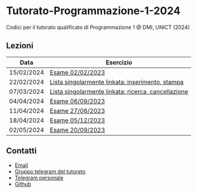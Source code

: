 # Tutorato-Programmazione-1-2024
Codici per il tutorato qualificato di Programmazione 1 @ DMI, UNICT (2024)

## Lezioni
| Data | Esercizio |
| ----- | --------- |
| 15/02/2024 | [Esame 02/02/2023](./esami/02_02_2023/) |
| 22/02/2024 | [Lista singolarmente linkata: inserimento, stampa](strutture-dati/liste/linked-list.c) |
| 07/03/2024 | [Lista singolarmente linkata: ricerca, cancellazione](strutture-dati/liste/linked-list.c) |
| 04/04/2024 | [Esame 06/09/2023](./esami/06_09_2023) |
| 11/04/2024 | [Esame 27/06/2023](./esami/27_06_2023/) |
| 18/04/2024 | [Esame 05/12/2023](./esami/5_12_2023) |
| 02/05/2024 | [Esame 20/09/2023](./esami/21_09_2023) |

## Contatti
- [Email](mailto:davide.carnemolla@unict.it)
- [Gruppo telegram del tutorato](https://t.me/+VgP5Dogke9phOTY0)
- [Telegram personale](https://t.me/Herbrant)
- [Github](https://github.com/Herbrant)
